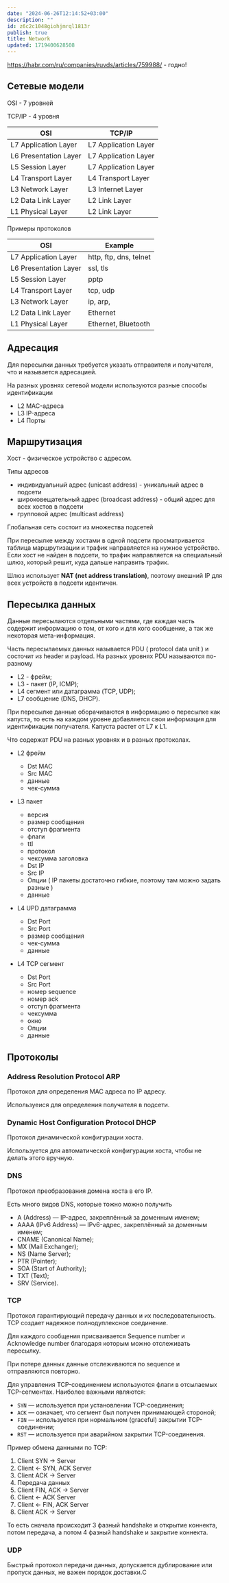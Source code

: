 ```yaml
---
date: "2024-06-26T12:14:52+03:00"
description: ""
id: z6c2c1048giohjmrql1813r
publish: true
title: Network
updated: 1719400628508
---
```


<https://habr.com/ru/companies/ruvds/articles/759988/> - годно!

## Сетевые модели

OSI - 7 уровней

TCP/IP - 4 уровня

| OSI                   | TCP/IP               |
| --------------------- | -------------------- |
| L7 Application Layer  | L7 Application Layer |
| L6 Presentation Layer | L7 Application Layer |
| L5 Session Layer      | L7 Application Layer |
| L4 Transport Layer    | L4 Transport Layer   |
| L3 Network Layer      | L3 Internet Layer    |
| L2 Data Link Layer    | L2 Link Layer        |
| L1 Physical Layer     | L2 Link Layer        |

Примеры протоколов

| OSI                   | Example                |
| --------------------- | ---------------------- |
| L7 Application Layer  | http, ftp, dns, telnet |
| L6 Presentation Layer | ssl, tls               |
| L5 Session Layer      | pptp                   |
| L4 Transport Layer    | tcp, udp               |
| L3 Network Layer      | ip, arp,               |
| L2 Data Link Layer    | Ethernet               |
| L1 Physical Layer     | Ethernet, Bluetooth    |

## Адресация

Для пересылки данных требуется указать отправителя и получателя, что и называется адресацией.

На разных уровнях сетевой модели используются разные способы идентификации

- L2 MAC-адреса
- L3 IP-адреса
- L4 Порты

## Маршрутизация

Хост - физическое устройство с адресом.

Типы адресов

- индивидуальный адрес (unicast address) - уникальный адрес в подсети
- широковещательный адрес (broadcast address) - общий адрес для всех хостов в подсети
- групповой адрес (multicast address)

Глобальная сеть состоит из множества подсетей

При пересылке между хостами в одной подсети просматривается таблица маршрутизации и трафик направляется на нужное устройство.
Если хост не найден в подсети, то трафик направляется на специальный шлюз, который решит, куда дальше направить трафик.

Шлюз использует **NAT (net address translation)**, поэтому внешний IP для всех устройств в подсети идентичен.

## Пересылка данных

Данные пересылаются отдельными частями, где каждая часть содержит информацию о том, от кого и для кого сообщение, а так же некоторая мета-информация.

Часть пересылаемых данных называется PDU ( protocol data unit ) и состочит из header и payload. На разных уровнях PDU называются по-разному

- L2 - фрейм;
- L3 - пакет (IP, ICMP);
- L4 сегмент или датаграмма (TCP, UDP);
- L7 сообщение (DNS, DHCP).

При пересылке данные оборачиваются в информацию о пересылке как капуста, то есть на каждом уровне добавляется своя информация для идентификации получателя. Капуста растет от L7 к L1.

Что содержат PDU на разных уровнях и в разных протоколах.

- L2 фрейм

  - Dst MAC
  - Src MAC
  - данные
  - чек-сумма

- L3 пакет

  - версия
  - размер сообщения
  - отступ фрагмента
  - флаги
  - ttl
  - протокол
  - чексумма заголовка
  - Dst IP
  - Src IP
  - Опции ( IP пакеты достаточно гибкие, поэтому там можно задать разные )
  - данные

- L4 UPD датаграмма

  - Dst Port
  - Src Port
  - размер сообщения
  - чек-сумма
  - данные

- L4 TCP сегмент
  - Dst Port
  - Src Port
  - номер sequence
  - номер ack
  - отступ фрагмента
  - чексумма
  - окно
  - Опции
  - данные

## Протоколы

### Address Resolution Protocol ARP

Протокол для определения MAC адреса по IP адресу.

Используеися для определения получателя в подсети.

### Dynamic Host Configuration Protocol DHCP

Протокол динамической конфигурации хоста.

Используется для автоматической конфигурации хоста, чтобы не делать этого вручную.

### DNS

Протокол преобразования домена хоста в его IP.

Eсть много видов DNS, которые тожно можно получить

- A (Address) — IP-адрес, закреплённый за доменным именем;
- AAAA (IPv6 Address) — IPv6-адрес, закреплённый за доменным именем;
- CNAME (Canonical Name);
- MX (Mail Exchanger);
- NS (Name Server);
- PTR (Pointer);
- SOA (Start of Authority);
- TXT (Text);
- SRV (Service).

### TCP

Протокол гарантирующий передачу данных и их последовательность.
TCP создает надежное полнодуплексное соединение.

Для каждого сообщения присваивается Sequence number и Acknowledge number благодаря которым можно отслеживать пересылку.

При потере данных данные отслеживаются по sequence и отправляются повторно.

Для управления TCP-соединением используются флаги в отсылаемых TCP-сегментах. Наиболее важными являются:

- `SYN` — используется при установлении TCP-соединения;
- `ACK` — означает, что сегмент был получен принимающей стороной;
- `FIN` — используется при нормальном (graceful) закрытии TCP-соединении;
- `RST` — используется при аварийном закрытии TCP-соединения.

Пример обмена данными по TCP:

1. Client SYN -> Server
2. Client <- SYN, ACK Server
3. Client ACK -> Server
4. Передача данных
5. Client FIN, ACK -> Server
6. Client <- ACK Server
7. Client <- FIN, ACK Server
8. Client ACK -> Server

То есть сначала происходит 3 фазный handshake и открытие коннекта, потом передача, а потом 4 фазный handshake и закрытие коннекта.

### UDP

Быстрый протокол передачи данных, допускается дублирование или пропуск данных, не важен порядок доставки.C

